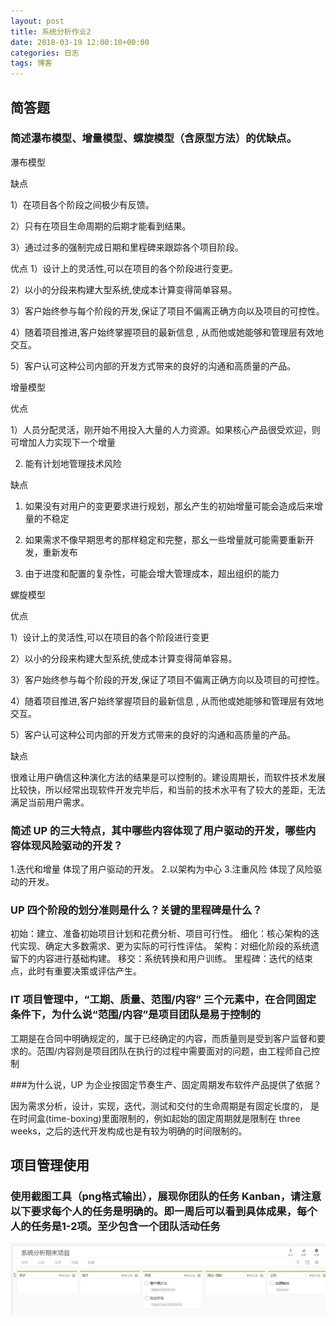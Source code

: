 ```yaml
---
layout: post
title: 系统分析作业2
date: 2018-03-19 12:00:10+00:00
categories: 日志
tags: 博客
---
```



## 简答题


### 简述瀑布模型、增量模型、螺旋模型（含原型方法）的优缺点。

瀑布模型

缺点

1）在项目各个阶段之间极少有反馈。

2）只有在项目生命周期的后期才能看到结果。

3）通过过多的强制完成日期和里程碑来跟踪各个项目阶段。

优点 
1）设计上的灵活性,可以在项目的各个阶段进行变更。

2）以小的分段来构建大型系统,使成本计算变得简单容易。

3）客户始终参与每个阶段的开发,保证了项目不偏离正确方向以及项目的可控性。

4）随着项目推进,客户始终掌握项目的最新信息 , 从而他或她能够和管理层有效地交互。

5）客户认可这种公司内部的开发方式带来的良好的沟通和高质量的产品。

增量模型

优点

1）人员分配灵活，刚开始不用投入大量的人力资源。如果核心产品很受欢迎，则可增加人力实现下一个增量

2) 能有计划地管理技术风险

缺点

1) 如果没有对用户的变更要求进行规划，那幺产生的初始增量可能会造成后来增量的不稳定

2) 如果需求不像早期思考的那样稳定和完整，那幺一些增量就可能需要重新开发，重新发布

3) 由于进度和配置的复杂性，可能会增大管理成本，超出组织的能力

螺旋模型

优点

1）设计上的灵活性,可以在项目的各个阶段进行变更

2）以小的分段来构建大型系统,使成本计算变得简单容易。

3）客户始终参与每个阶段的开发,保证了项目不偏离正确方向以及项目的可控性。

4）随着项目推进,客户始终掌握项目的最新信息 , 从而他或她能够和管理层有效地交互。

5）客户认可这种公司内部的开发方式带来的良好的沟通和高质量的产品。 

缺点

很难让用户确信这种演化方法的结果是可以控制的。建设周期长，而软件技术发展比较快，所以经常出现软件开发完毕后，和当前的技术水平有了较大的差距，无法满足当前用户需求。

### 简述 UP 的三大特点，其中哪些内容体现了用户驱动的开发，哪些内容体现风险驱动的开发？

1.迭代和增量    体现了用户驱动的开发。 
2.以架构为中心
3.注重风险     体现了风险驱动的开发。

### UP 四个阶段的划分准则是什么？关键的里程碑是什么？

初始：建立、准备初始项目计划和花费分析、项目可行性。 
细化：核心架构的迭代实现、确定大多数需求、更为实际的可行性评估。 
架构：对细化阶段的系统遗留下的内容进行基础构建。 
移交：系统转换和用户训练。 
里程碑：迭代的结束点，此时有重要决策或评估产生。

### IT 项目管理中，“工期、质量、范围/内容” 三个元素中，在合同固定条件下，为什么说“范围/内容”是项目团队是易于控制的

工期是在合同中明确规定的，属于已经确定的内容，而质量则是受到客户监督和要求的。范围/内容则是项目团队在执行的过程中需要面对的问题，由工程师自己控制

###为什么说，UP 为企业按固定节奏生产、固定周期发布软件产品提供了依据？

因为需求分析，设计，实现，迭代，测试和交付的生命周期是有固定长度的， 是在时间盒(time-boxing)里面限制的，例如起始的固定周期就是限制在 three weeks，之后的迭代开发构成也是有较为明确的时间限制的。

## 项目管理使用

### 使用截图工具（png格式输出），展现你团队的任务 Kanban，请注意以下要求每个人的任务是明确的。即一周后可以看到具体成果，每个人的任务是1-2项。至少包含一个团队活动任务
![](https://raw.githubusercontent.com/sonhua-deng/sonhua-deng.github.io/master/1.png)
